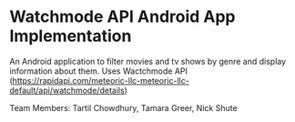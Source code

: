 # Watchmode API Android App Implementation

An Android application to filter movies and tv shows by genre and display information about them. 
Uses Wactchmode API (https://rapidapi.com/meteoric-llc-meteoric-llc-default/api/watchmode/details)

Team Members: Tartil Chowdhury, Tamara Greer, Nick Shute
